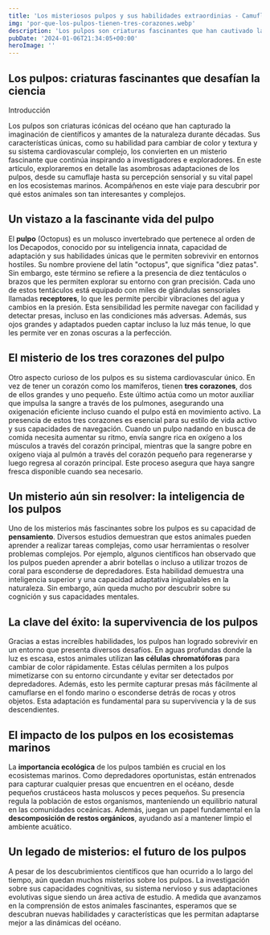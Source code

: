 ```yaml
---
title: 'Los misteriosos pulpos y sus habilidades extraordinias - Camuflaje Militar'
img: 'por-que-los-pulpos-tienen-tres-corazones.webp'
description: 'Los pulpos son criaturas fascinantes que han cautivado la imaginación de científicos y amantes de la naturaleza durante años. Son conocidos por su capacidad'
pubDate: '2024-01-06T21:34:05+00:00'
heroImage: ''
---
```

    
  ## Los pulpos: criaturas fascinantes que desafían la ciencia

Introducción

Los pulpos son criaturas icónicas del océano que han capturado la imaginación de científicos y amantes de la naturaleza durante décadas. Sus características únicas, como su habilidad para cambiar de color y textura y su sistema cardiovascular complejo, los convierten en un misterio fascinante que continúa inspirando a investigadores e exploradores. En este artículo, exploraremos en detalle las asombrosas adaptaciones de los pulpos, desde su camuflaje hasta su percepción sensorial y su vital papel en los ecosistemas marinos. Acompáñenos en este viaje para descubrir por qué estos animales son tan interesantes y complejos.

## Un vistazo a la fascinante vida del pulpo

El **pulpo** (Octopus) es un molusco invertebrado que pertenece al orden de los Decapodos, conocido por su inteligencia innata, capacidad de adaptación y sus habilidades únicas que le permiten sobrevivir en entornos hostiles. Su nombre proviene del latín "octopus", que significa "diez patas". Sin embargo, este término se refiere a la presencia de diez tentáculos o brazos que les permiten explorar su entorno con gran precisión. Cada uno de estos tentáculos está equipado con miles de glándulas sensoriales llamadas **receptores**, lo que les permite percibir vibraciones del agua y cambios en la presión. Esta sensibilidad les permite navegar con facilidad y detectar presas, incluso en las condiciones más adversas. Además, sus ojos grandes y adaptados pueden captar incluso la luz más tenue, lo que les permite ver en zonas oscuras a la perfección.

## El misterio de los tres corazones del pulpo

Otro aspecto curioso de los pulpos es su sistema cardiovascular único. En vez de tener un corazón como los mamíferos, tienen **tres corazones**, dos de ellos grandes y uno pequeño. Este último actúa como un motor auxiliar que impulsa la sangre a través de los pulmones, asegurando una oxigenación eficiente incluso cuando el pulpo está en movimiento activo. La presencia de estos tres corazones es esencial para su estilo de vida activo y sus capacidades de navegación. Cuando un pulpo nadando en busca de comida necesita aumentar su ritmo, envía sangre rica en oxígeno a los músculos a través del corazón principal, mientras que la sangre pobre en oxígeno viaja al pulmón a través del corazón pequeño para regenerarse y luego regresa al corazón principal. Este proceso asegura que haya sangre fresca disponible cuando sea necesario.

## Un misterio aún sin resolver: la inteligencia de los pulpos

Uno de los misterios más fascinantes sobre los pulpos es su capacidad de **pensamiento**. Diversos estudios demuestran que estos animales pueden aprender a realizar tareas complejas, como usar herramientas o resolver problemas complejos. Por ejemplo, algunos científicos han observado que los pulpos pueden aprender a abrir botellas o incluso a utilizar trozos de coral para esconderse de depredadores. Esta habilidad demuestra una inteligencia superior y una capacidad adaptativa inigualables en la naturaleza. Sin embargo, aún queda mucho por descubrir sobre su cognición y sus capacidades mentales.

## La clave del éxito: la supervivencia de los pulpos

Gracias a estas increíbles habilidades, los pulpos han logrado sobrevivir en un entorno que presenta diversos desafíos. En aguas profundas donde la luz es escasa, estos animales utilizan **las células chromatóforas** para cambiar de color rápidamente. Estas células permiten a los pulpos mimetizarse con su entorno circundante y evitar ser detectados por depredadores. Además, esto les permite capturar presas más fácilmente al camuflarse en el fondo marino o esconderse detrás de rocas y otros objetos. Esta adaptación es fundamental para su supervivencia y la de sus descendientes.

## El impacto de los pulpos en los ecosistemas marinos

La **importancia ecológica** de los pulpos también es crucial en los ecosistemas marinos. Como depredadores oportunistas, están entrenados para capturar cualquier presas que encuentren en el océano, desde pequeños crustáceos hasta moluscos y peces pequeños. Su presencia regula la población de estos organismos, manteniendo un equilibrio natural en las comunidades oceánicas. Además, juegan un papel fundamental en la **descomposición de restos orgánicos**, ayudando así a mantener limpio el ambiente acuático.

## Un legado de misterios: el futuro de los pulpos

A pesar de los descubrimientos científicos que han ocurrido a lo largo del tiempo, aún quedan muchos misterios sobre los pulpos. La investigación sobre sus capacidades cognitivas, su sistema nervioso y sus adaptaciones evolutivas sigue siendo un área activa de estudio. A medida que avanzamos en la comprensión de estos animales fascinantes, esperamos que se descubran nuevas habilidades y características que les permitan adaptarse mejor a las dinámicas del océano.
  